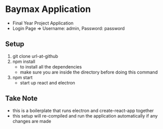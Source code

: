 # Baymax Application
- Final Year Project Application
- Login Page => Username: admin, Password: password

## Setup
1. git clone url-at-github
2. npm install
    - to install all the dependencies 
    - make sure you are inside the directory before doing this command
3. npm start
    - start up react and electron

## Take Note
- this is a boilerplate that runs electron and create-react-app together
- this setup will re-compiled and run the application automatically if any changes are made